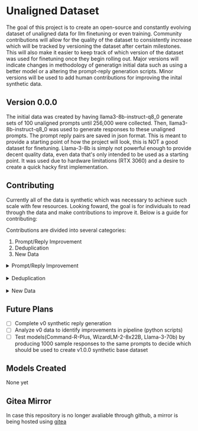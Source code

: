 # Unaligned Dataset
The goal of this project is to create an open-source and constantly evolving dataset of unaligned data for llm finetuning or even training. Community contributions will allow for the quality of the dataset to consistently increase which will be tracked by versioning the dataset after certain milestones. This will also make it easier to keep track of which version of the dataset was used for finetuning once they begin rolling out. Major versions will indicate changes in methodology of generatign initial data such as using a better model or a altering the prompt-reply generation scripts. Minor versions will be used to add human contributions for improving the inital synthetic data.

## Version 0.0.0
The initial data was created by having llama3-8b-instruct-q8_0 generate sets of 100 unaligned prompts until 256,000 were collected. Then, llama3-8b-instruct-q8_0 was used to generate responses to these unaligned prompts. The prompt reply pairs are saved in json format. This is meant to provide a starting point of how the project will look, this is NOT a good dataset for finetuning. Llama-3-8b is simply not powerful enough to provide decent quality data, even data that's only intended to be used as a starting point. It was used due to hardware limitations (RTX 3060) and a desire to create a quick hacky first implementation.

## Contributing 
Currently all of the data is synthetic which was necessary to achieve such scale with few resources. Looking foward, the goal is for individuals to read through the data and make contributions to improve it. Below is a guide for contributing:  

Contributions are divided into several categories:
1. Prompt/Reply Improvement
2. Deduplication
3. New Data

<details>
<summary>Prompt/Reply Improvement</summary>
<br>

The most difficult to define, but arguably most important part of improving the datasets. Manually reading through the generated prompt-reply pairs and improving them can include:
- Correcting factual errors
- Eliminating moralizing statements

</details>

<br>
<details>
<summary>Deduplication</summary>
<br>

A strong dataset means having a large variety of unique prompts. If you find two or more prompt/reply pairs which are very similar, make a pull request inicating the locations of the duplicates and remove all but the one percieved to be the highest quality. 

</details>
<br>
<details>
<summary>New Data</summary>
<br>

Add more data to the dataset by either generating more prompt-reply pairs using the provided python scripts (requires locally running ollama and respective model) or by hand writing new prompt-reply pairs, making sure to follow the appropriate format.

</details>

## Future Plans
- [ ] Complete v0 synthetic reply generation
- [ ] Analyze v0 data to identify improvements in pipeline (python scripts)
- [ ] Test models(Command-R-Plus, WizardLM-2-8x22B, Llama-3-70b) by producing 1000 sample responses to the same prompts to decide which should be used to create v1.0.0 synthetic base dataset

## Models Created 
None yet

## Gitea Mirror
In case this repository is no longer avaliable through github, a mirror is being hosted using [gitea](https://20250123.xyz/dataset-creator/Unaligned-Dataset)
